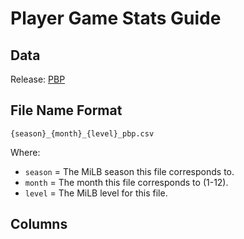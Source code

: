# Player Game Stats Guide

## Data

Release: [PBP](https://github.com/armstjc/milb-data-repository/releases/tag/pbp)

## File Name Format

`{season}_{month}_{level}_pbp.csv`

Where:

- `season` = The MiLB season this file corresponds to.
- `month` = The month this file corresponds to (1-12).
- `level` = The MiLB level for this file.

## Columns
